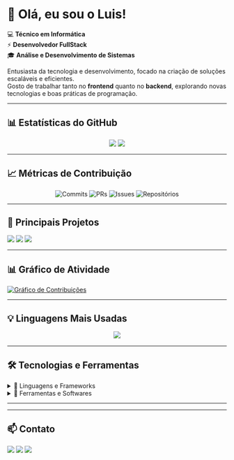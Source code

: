 # 👋 Olá, eu sou o Luis!

💻 **Técnico em Informática**  
⚡ **Desenvolvedor FullStack**  
🎓 **Análise e Desenvolvimento de Sistemas**  

Entusiasta da tecnologia e desenvolvimento, focado na criação de soluções escaláveis e eficientes.  
Gosto de trabalhar tanto no **frontend** quanto no **backend**, explorando novas tecnologias e boas práticas de programação.

---

## 📊 Estatísticas do GitHub
<div align="center">
  <img src="https://github-readme-stats.vercel.app/api?username=luismonteiromno&show_icons=true&theme=radical" height="180"/>
  <img src="https://github-readme-streak-stats.herokuapp.com/?user=luismonteiromno&theme=radical" height="180"/>
</div>

---

## 📈 Métricas de Contribuição
<div align="center">
  
  ![Commits](https://badgen.net/badge/Commits/Total?icon=github&label=Commits)
  ![PRs](https://badgen.net/badge/Pull%20Requests/Abertos%20e%20Fechados/blue)
  ![Issues](https://badgen.net/badge/Issues/Abertos%20e%20Fechados/orange)
  ![Repositórios](https://badgen.net/badge/Repositórios/Públicos%20e%20Privados/green)

</div>

---

## 🚀 Principais Projetos
<div>
  <img src="https://github-readme-stats.vercel.app/api/pin/?username=luismonteiromno&repo=NodejsAPI-&theme=radical"/>
  <img src="https://github-readme-stats.vercel.app/api/pin/?username=luismonteiromno&repo=BarberShop&theme=radical"/>
  <img src="https://github-readme-stats.vercel.app/api/pin/?username=luismonteiromno&repo=service-nodeJS&theme=radical"/>
</div>

---

## 📊 Gráfico de Atividade
[![Gráfico de Contribuições](https://github-readme-activity-graph.vercel.app/graph?username=luismonteiromno&theme=synthwave-84)](https://github.com/ashutosh00710/github-readme-activity-graph)

---

## 💡 Linguagens Mais Usadas
<div align="center">
  <img src="https://github-readme-stats.vercel.app/api/top-langs/?username=luismonteiromno&theme=radical&layout=compact"/>
</div>

---

## 🛠️ Tecnologias e Ferramentas

<details>
<summary>🔹 Linguagens e Frameworks</summary>
<br/>
<div>
 <img alt="JavaScript" height="30" src="https://raw.githubusercontent.com/devicons/devicon/master/icons/javascript/javascript-plain.svg">
 <img alt="React" height="30" src="https://raw.githubusercontent.com/devicons/devicon/master/icons/react/react-original.svg">
 <img alt="VueJS" height="37" src="https://cdn.jsdelivr.net/gh/devicons/devicon@latest/icons/vuejs/vuejs-original.svg">
 <img alt="ViteJS" height="37" src="https://cdn.jsdelivr.net/gh/devicons/devicon@latest/icons/vitejs/vitejs-original.svg">
 <img alt="NodeJS" height="55" src="https://cdn.jsdelivr.net/gh/devicons/devicon@latest/icons/nodejs/nodejs-original-wordmark.svg"/> 
 <img alt="Strapi" height="55" src="https://web.archive.org/web/20240924092016im_/https://strapi.io/assets/strapi-logo-light.svg"/>
 <img alt="ExpressJS" height="35" src="https://raw.githubusercontent.com/tandpfun/skill-icons/main/icons/ExpressJS-Dark.svg"/> 
 <img alt="HTML" height="30" src="https://raw.githubusercontent.com/devicons/devicon/master/icons/html5/html5-original.svg">
 <img alt="CSS" height="30" src="https://raw.githubusercontent.com/devicons/devicon/master/icons/css3/css3-original.svg">
 <br/>
 <img alt="Python" height="35" src="https://raw.githubusercontent.com/devicons/devicon/master/icons/python/python-original.svg">
 <img alt="Java" height="50" src="https://cdn.jsdelivr.net/gh/devicons/devicon@latest/icons/java/java-original-wordmark.svg">
 <img alt="Pandas" height="35" src="https://cdn.jsdelivr.net/gh/devicons/devicon@latest/icons/pandas/pandas-original.svg"/>
 <img alt="Django" height="80" src="https://cdn.jsdelivr.net/gh/devicons/devicon@latest/icons/django/django-plain-wordmark.svg"/>
 <img alt="Django Rest Framework" height="85" src="https://cdn.jsdelivr.net/gh/devicons/devicon@latest/icons/djangorest/djangorest-original.svg"/>
 <img alt="Postgres" height="40" src="https://cdn.jsdelivr.net/gh/devicons/devicon/icons/postgresql/postgresql-original.svg"/>
 <img alt="SQLite" height="80" src="https://cdn.jsdelivr.net/gh/devicons/devicon@latest/icons/sqlite/sqlite-original-wordmark.svg"/>
 <img alt="JSON" height="35" src="https://cdn.jsdelivr.net/gh/devicons/devicon@latest/icons/json/json-plain.svg"/> 
</div>
</details>

<details>
<summary>🔹 Ferramentas e Softwares</summary>
<br/>
<div>
  <img alt="Npm" height="40" src="https://cdn.jsdelivr.net/gh/devicons/devicon/icons/npm/npm-original-wordmark.svg"/>
  <img alt="Pnpm" height="40" src="https://cdn.jsdelivr.net/gh/devicons/devicon@latest/icons/pnpm/pnpm-original.svg"/>
  <img alt="Yarn" height="35" src="https://cdn.jsdelivr.net/gh/devicons/devicon/icons/yarn/yarn-original.svg">
  <img alt="Pypi" height="35" src="https://cdn.jsdelivr.net/gh/devicons/devicon@latest/icons/pypi/pypi-original.svg"/>
  <img alt="Jupyter" height="35" src="https://cdn.jsdelivr.net/gh/devicons/devicon@latest/icons/jupyter/jupyter-original-wordmark.svg"/>
  <img alt="Bash" height="35" src="https://cdn.jsdelivr.net/gh/devicons/devicon@latest/icons/bash/bash-original.svg"/>
  <img alt="Docker" height="75" src="https://cdn.jsdelivr.net/gh/devicons/devicon@latest/icons/docker/docker-original.svg"/>
  <img alt="Insomnia" height="35" src="https://cdn.jsdelivr.net/gh/devicons/devicon@latest/icons/insomnia/insomnia-original.svg"/>
  <img alt="Swagger" height="35" src="https://cdn.jsdelivr.net/gh/devicons/devicon@latest/icons/swagger/swagger-original.svg"/>
  <img alt="Sequelize" height="35" src="https://cdn.jsdelivr.net/gh/devicons/devicon@latest/icons/sequelize/sequelize-original.svg"/> 
  <img alt="Git" height="30" src="https://cdn.jsdelivr.net/gh/devicons/devicon/icons/git/git-original.svg"/>
  <img alt="Sentry" height="30" src="https://cdn.jsdelivr.net/gh/devicons/devicon@latest/icons/sentry/sentry-original.svg"/>
</div>
</details>

---

<!-- ## ⏳ Tempo de Codificação Semanal -->
<!--START_SECTION:waka-->
<!-- ![WakaTime Stats](https://github-readme-stats.vercel.app/api/wakatime?username=luismonteiromno&theme=radical) -->
<!--END_SECTION:waka-->

---

## 📫 Contato
<div> 
  <a href="https://www.instagram.com/luiszflp/" target="_blank"><img src="https://img.shields.io/badge/Instagram-E4405F?style=for-the-badge&logo=instagram&logoColor=white"></a> 
  <a href="mailto:luismonteirodeveloper@gmail.com"><img src="https://img.shields.io/badge/Gmail-%23333?style=for-the-badge&logo=gmail&logoColor=white"></a>
  <a href="https://www.linkedin.com/in/luis-monteiro-43a29b256" target="_blank"><img src="https://img.shields.io/badge/LinkedIn-%230077B5?style=for-the-badge&logo=linkedin&logoColor=white"></a> 
</div>
